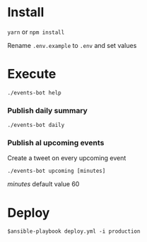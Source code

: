 # Install

`yarn` or `npm install`

Rename `.env.example` to `.env` and set values

# Execute

  `./events-bot help`


### Publish daily summary

  `./events-bot daily`

### Publish al upcoming events
  Create a tweet on every upcoming event

  `./events-bot upcoming [minutes]`

  _minutes_ default value 60

# Deploy

  `$ansible-playbook deploy.yml -i production`
